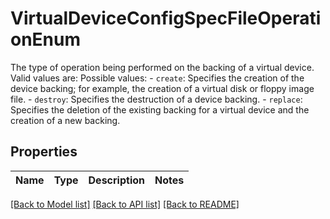 # VirtualDeviceConfigSpecFileOperationEnum

The type of operation being performed on the backing of a virtual device.  Valid values are:  Possible values: - `create`: Specifies the creation of the device backing; for example,   the creation of a virtual disk or floppy image file. - `destroy`: Specifies the destruction of a device backing. - `replace`: Specifies the deletion of the existing backing for a virtual device   and the creation of a new backing. 

## Properties
Name | Type | Description | Notes
------------ | ------------- | ------------- | -------------

[[Back to Model list]](../README.md#documentation-for-models) [[Back to API list]](../README.md#documentation-for-api-endpoints) [[Back to README]](../README.md)


